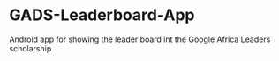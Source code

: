 # GADS-Leaderboard-App
Android app for showing the leader board int the Google Africa Leaders scholarship
